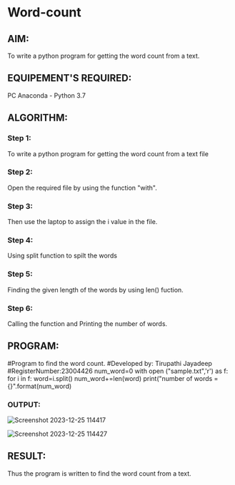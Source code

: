 # Word-count
## AIM:
To write a python program for getting the word count from a text.
## EQUIPEMENT'S REQUIRED: 
PC
Anaconda - Python 3.7
## ALGORITHM: 
### Step 1:
To write a python program for getting the word count from a text file
### Step 2: 
Open the required file by using the function "with". 
### Step 3: 
Then use the laptop to assign the i value in the file.
### Step 4:  
Using split function to spilt the words
### Step 5: 
Finding the given length of the words by using len() fuction.
### Step 6: 
Calling the function and Printing the number of words.
## PROGRAM:
#Program to find the word count.
#Developed by: Tirupathi Jayadeep
#RegisterNumber:23004426
num_word=0
with open ("sample.txt",'r') as f:
for i in f:
word=i.split()
num_word+=len(word)
print("number of words ={}".format(num_word)
### OUTPUT:
![Screenshot 2023-12-25 114417](https://github.com/23004426/Word-count/assets/144979327/cb28f3fb-a248-4d06-9ecf-7687ca6429a8)

![Screenshot 2023-12-25 114427](https://github.com/23004426/Word-count/assets/144979327/b5f78b21-b86c-4069-914f-1a4f63ae54d4)




## RESULT:
Thus the program is written to find the word count from a text.
